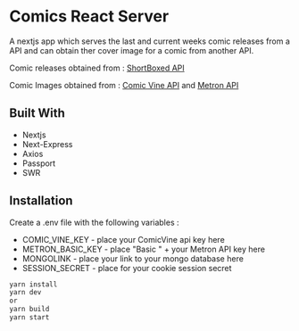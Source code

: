 # Comics React Server

A nextjs app which serves the last and current weeks comic releases from a API and can obtain ther cover image for a comic from another API.

Comic releases obtained from : [ShortBoxed API](https://api.shortboxed.com/)

Comic Images obtained from : [Comic Vine API](https://comicvine.gamespot.com/api/) and [Metron API](https://metron.cloud)

## Built With

-   Nextjs
-   Next-Express
-   Axios
-   Passport
-   SWR

## Installation

Create a .env file with the following variables :

-   COMIC_VINE_KEY - place your ComicVine api key here
-   METRON_BASIC_KEY - place "Basic " + your Metron API key here
-   MONGOLINK - place your link to your mongo database here
-   SESSION_SECRET - place for your cookie session secret

```bash
yarn install
yarn dev
or
yarn build
yarn start
```
